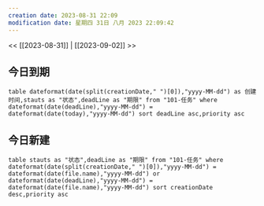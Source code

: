 ```yaml
---
creation date: 2023-08-31 22:09
modification date: 星期四 31日 八月 2023 22:09:42
---
```

<< [[2023-08-31]] | [[2023-09-02]] >>

## 今日到期
```dataview
table dateformat(date(split(creationDate," ")[0]),"yyyy-MM-dd") as 创建时间,stauts as "状态",deadLine as "期限" from "101-任务" where dateformat(date(deadLine),"yyyy-MM-dd") = dateformat(date(today),"yyyy-MM-dd") sort deadLine asc,priority asc
```

## 今日新建
```dataview
table stauts as "状态",deadLine as "期限" from "101-任务" where dateformat(date(split(creationDate," ")[0]),"yyyy-MM-dd") = dateformat(date(file.name),"yyyy-MM-dd") or dateformat(date(deadLine),"yyyy-MM-dd") = dateformat(date(file.name),"yyyy-MM-dd") sort creationDate desc,priority asc
```





